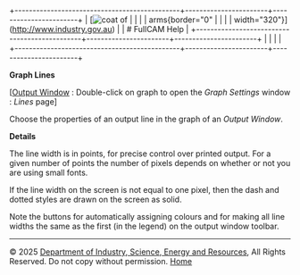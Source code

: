 +----------------------------------------------+-----------------------+-----------------------+
| [![coat of                                   |                       | [](index.htm)         |
| arms](imgs/DISER-inline_Mono.png){border="0" |                       |                       |
| width="320"}](http://www.industry.gov.au)    |                       | # FullCAM Help        |
+----------------------------------------------+-----------------------+-----------------------+
|                                              |                       |                       |
+----------------------------------------------+-----------------------+-----------------------+

**Graph Lines**

\[[Output Window](168_Output%20Window.htm) : Double-click on graph to
open the *Graph Settings* window : *Lines* page\]

Choose the properties of an output line in the graph of an *Output
Window*.

**Details**

The line width is in points, for precise control over printed output.
For a given number of points the number of pixels depends on whether or
not you are using small fonts.

If the line width on the screen is not equal to one pixel, then the dash
and dotted styles are drawn on the screen as solid.

Note the buttons for automatically assigning colours and for making all
line widths the same as the first (in the legend) on the output window
toolbar.

------------------------------------------------------------------------

© 2025 [Department of Industry, Science, Energy and
Resources](http://www.industry.gov.au "Department of Industry, Science, Energy and Resources"),
All Rights Reserved. Do not copy without permission.
[Home](index.htm "help index")
